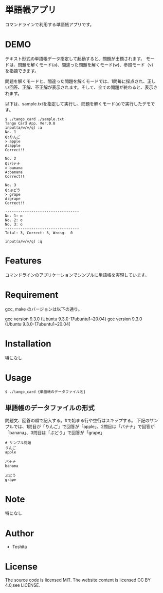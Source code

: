 # 単語帳アプリ
コマンドラインで利用する単語帳アプリです。

# DEMO
テキスト形式の単語帳データ指定して起動すると、問題が出題されます。
モードは、問題を解くモード(a)、間違った問題を解くモード(w)、参照モード（v）を指摘できます。

問題を解くモードと、間違った問題を解くモードでは、1問毎に採点され、正しい回答、正解、不正解が表示されます。そして、全ての問題が終わると、表示されます。

以下は、sample.txtを指定して実行し、問題を解くモード(a)で実行したデモです。

    $ ./tango_card ./sample.txt 
    Tango Card App. Ver.0.8
    input(a/w/v/q) :a
    No. 1
    Q:りんご
    > apple
    A:apple
    Correct!!

    No. 2
    Q:バナナ
    > banana
    A:banana
    Correct!!

    No. 3
    Q:ぶどう
    > grape
    A:grape
    Correct!!

    ----------------------------------
    No. 1: o
    No. 2: o
    No. 3: o
    ----------------------------------
    Total: 3, Correct: 3, Wrong:  0

    input(a/w/v/q) :q

# Features
コマンドラインのアプリケーションでシンプルに単語帳を実現しています。

# Requirement
gcc, make のバージョンは以下の通り。

gcc version 9.3.0 (Ubuntu 9.3.0-17ubuntu1~20.04) 
gcc version 9.3.0 (Ubuntu 9.3.0-17ubuntu1~20.04) 

# Installation
特になし

# Usage
``` 
$ ./tango_card {単語帳のデータファイル名}
```

## 単語帳のデータファイルの形式
問題文、回答の順で記入する。#で始まる行や空行はスキップする。
下記のサンプルでは、1問目が「りんご」で回答が「apple」、2問目は「バナナ」で回答が「banana」、3問目は「ぶどう」で回答が「grape」

    # サンプル問題
    りんご
    apple

    バナナ
    banana

    ぶどう
    grape

# Note
特になし

# Author
* Toshita

# License
The source code is licensed MIT. The website content is licensed CC BY 4.0,see LICENSE.
